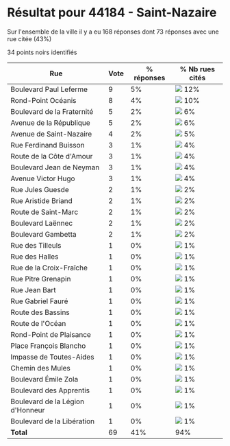# Résultat pour 44184 - Saint-Nazaire

Sur l'ensemble de la ville il y a eu 168 réponses dont 73 réponses avec une rue citée (43%)

34 points noirs identifiés

| Rue | Vote | % réponses | % Nb rues cités|
|-----|------|------------|----------------|
| Boulevard Paul Leferme | 9 | 5% | <img src="../../img/bar_12.gif" />&nbsp;12%|
| Rond-Point Océanis | 8 | 4% | <img src="../../img/bar_10.gif" />&nbsp;10%|
| Boulevard de la Fraternité | 5 | 2% | <img src="../../img/bar_6.gif" />&nbsp;6%|
| Avenue de la République | 5 | 2% | <img src="../../img/bar_6.gif" />&nbsp;6%|
| Avenue de Saint-Nazaire | 4 | 2% | <img src="../../img/bar_5.gif" />&nbsp;5%|
| Rue Ferdinand Buisson | 3 | 1% | <img src="../../img/bar_4.gif" />&nbsp;4%|
| Route de la Côte d'Amour | 3 | 1% | <img src="../../img/bar_4.gif" />&nbsp;4%|
| Boulevard Jean de Neyman | 3 | 1% | <img src="../../img/bar_4.gif" />&nbsp;4%|
| Avenue Victor Hugo | 3 | 1% | <img src="../../img/bar_4.gif" />&nbsp;4%|
| Rue Jules Guesde | 2 | 1% | <img src="../../img/bar_2.gif" />&nbsp;2%|
| Rue Aristide Briand | 2 | 1% | <img src="../../img/bar_2.gif" />&nbsp;2%|
| Route de Saint-Marc | 2 | 1% | <img src="../../img/bar_2.gif" />&nbsp;2%|
| Boulevard Laënnec | 2 | 1% | <img src="../../img/bar_2.gif" />&nbsp;2%|
| Boulevard Gambetta | 2 | 1% | <img src="../../img/bar_2.gif" />&nbsp;2%|
| Rue des Tilleuls | 1 | 0% | <img src="../../img/bar_1.gif" />&nbsp;1%|
| Rue des Halles | 1 | 0% | <img src="../../img/bar_1.gif" />&nbsp;1%|
| Rue de la Croix-Fraîche | 1 | 0% | <img src="../../img/bar_1.gif" />&nbsp;1%|
| Rue Pitre Grenapin | 1 | 0% | <img src="../../img/bar_1.gif" />&nbsp;1%|
| Rue Jean Bart | 1 | 0% | <img src="../../img/bar_1.gif" />&nbsp;1%|
| Rue Gabriel Fauré | 1 | 0% | <img src="../../img/bar_1.gif" />&nbsp;1%|
| Route des Bassins | 1 | 0% | <img src="../../img/bar_1.gif" />&nbsp;1%|
| Route de l'Océan | 1 | 0% | <img src="../../img/bar_1.gif" />&nbsp;1%|
| Rond-Point de Plaisance | 1 | 0% | <img src="../../img/bar_1.gif" />&nbsp;1%|
| Place François Blancho | 1 | 0% | <img src="../../img/bar_1.gif" />&nbsp;1%|
| Impasse de Toutes-Aides | 1 | 0% | <img src="../../img/bar_1.gif" />&nbsp;1%|
| Chemin des Mules | 1 | 0% | <img src="../../img/bar_1.gif" />&nbsp;1%|
| Boulevard Émile Zola | 1 | 0% | <img src="../../img/bar_1.gif" />&nbsp;1%|
| Boulevard des Apprentis | 1 | 0% | <img src="../../img/bar_1.gif" />&nbsp;1%|
| Boulevard de la Légion d'Honneur | 1 | 0% | <img src="../../img/bar_1.gif" />&nbsp;1%|
| Boulevard de la Libération | 1 | 0% | <img src="../../img/bar_1.gif" />&nbsp;1%|
| **Total** | 69 | 41% | 94%|
